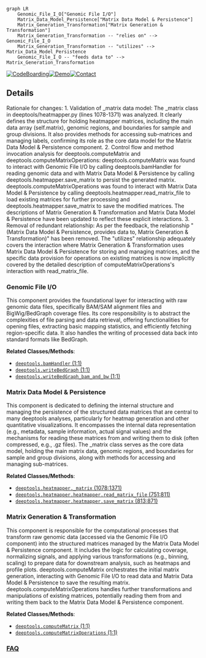 ```mermaid
graph LR
    Genomic_File_I_O["Genomic File I/O"]
    Matrix_Data_Model_Persistence["Matrix Data Model & Persistence"]
    Matrix_Generation_Transformation["Matrix Generation & Transformation"]
    Matrix_Generation_Transformation -- "relies on" --> Genomic_File_I_O
    Matrix_Generation_Transformation -- "utilizes" --> Matrix_Data_Model_Persistence
    Genomic_File_I_O -- "feeds data to" --> Matrix_Generation_Transformation
```

[![CodeBoarding](https://img.shields.io/badge/Generated%20by-CodeBoarding-9cf?style=flat-square)](https://github.com/CodeBoarding/CodeBoarding)[![Demo](https://img.shields.io/badge/Try%20our-Demo-blue?style=flat-square)](https://www.codeboarding.org/demo)[![Contact](https://img.shields.io/badge/Contact%20us%20-%20contact@codeboarding.org-lightgrey?style=flat-square)](mailto:contact@codeboarding.org)

## Details

Rationale for changes: 1. Validation of _matrix data model: The _matrix class in deeptools/heatmapper.py (lines 1078-1371) was analyzed. It clearly defines the structure for holding heatmapper matrices, including the main data array (self.matrix), genomic regions, and boundaries for sample and group divisions. It also provides methods for accessing sub-matrices and managing labels, confirming its role as the core data model for the Matrix Data Model & Persistence component. 2. Control flow and method invocation analysis for deeptools.computeMatrix and deeptools.computeMatrixOperations: deeptools.computeMatrix was found to interact with Genomic File I/O by calling deeptools.bamHandler for reading genomic data and with Matrix Data Model & Persistence by calling deeptools.heatmapper.save_matrix to persist the generated matrix. deeptools.computeMatrixOperations was found to interact with Matrix Data Model & Persistence by calling deeptools.heatmapper.read_matrix_file to load existing matrices for further processing and deeptools.heatmapper.save_matrix to save the modified matrices. The descriptions of Matrix Generation & Transformation and Matrix Data Model & Persistence have been updated to reflect these explicit interactions. 3. Removal of redundant relationship: As per the feedback, the relationship "(Matrix Data Model & Persistence, provides data to, Matrix Generation & Transformation)" has been removed. The "utilizes" relationship adequately covers the interaction where Matrix Generation & Transformation uses Matrix Data Model & Persistence for storing and managing matrices, and the specific data provision for operations on existing matrices is now implicitly covered by the detailed description of computeMatrixOperations's interaction with read_matrix_file.

### Genomic File I/O
This component provides the foundational layer for interacting with raw genomic data files, specifically BAM/SAM alignment files and BigWig/BedGraph coverage files. Its core responsibility is to abstract the complexities of file parsing and data retrieval, offering functionalities for opening files, extracting basic mapping statistics, and efficiently fetching region-specific data. It also handles the writing of processed data back into standard formats like BedGraph.


**Related Classes/Methods**:

- <a href="https://github.com/deeptools/deeptools/blob/master/deeptools/bamHandler.py#L1-L1" target="_blank" rel="noopener noreferrer">`deeptools.bamHandler` (1:1)</a>
- <a href="https://github.com/deeptools/deeptools/blob/master/deeptools/writeBedGraph.py#L1-L1" target="_blank" rel="noopener noreferrer">`deeptools.writeBedGraph` (1:1)</a>
- <a href="https://github.com/deeptools/deeptools/blob/master/deeptools/writeBedGraph_bam_and_bw.py#L1-L1" target="_blank" rel="noopener noreferrer">`deeptools.writeBedGraph_bam_and_bw` (1:1)</a>


### Matrix Data Model & Persistence
This component is dedicated to defining the internal structure and managing the persistence of the structured data matrices that are central to many deeptools analyses, particularly for heatmap generation and other quantitative visualizations. It encompasses the internal data representation (e.g., metadata, sample information, actual signal values) and the mechanisms for reading these matrices from and writing them to disk (often compressed, e.g., .gz files). The _matrix class serves as the core data model, holding the main matrix data, genomic regions, and boundaries for sample and group divisions, along with methods for accessing and managing sub-matrices.


**Related Classes/Methods**:

- <a href="https://github.com/deeptools/deeptools/blob/master/deeptools/heatmapper.py#L1078-L1371" target="_blank" rel="noopener noreferrer">`deeptools.heatmapper._matrix` (1078:1371)</a>
- <a href="https://github.com/deeptools/deeptools/blob/master/deeptools/heatmapper.py#L751-L811" target="_blank" rel="noopener noreferrer">`deeptools.heatmapper.heatmapper.read_matrix_file` (751:811)</a>
- <a href="https://github.com/deeptools/deeptools/blob/master/deeptools/heatmapper.py#L813-L871" target="_blank" rel="noopener noreferrer">`deeptools.heatmapper.heatmapper.save_matrix` (813:871)</a>


### Matrix Generation & Transformation
This component is responsible for the computational processes that transform raw genomic data (accessed via the Genomic File I/O component) into the structured matrices managed by the Matrix Data Model & Persistence component. It includes the logic for calculating coverage, normalizing signals, and applying various transformations (e.g., binning, scaling) to prepare data for downstream analysis, such as heatmaps and profile plots. deeptools.computeMatrix orchestrates the initial matrix generation, interacting with Genomic File I/O to read data and Matrix Data Model & Persistence to save the resulting matrix. deeptools.computeMatrixOperations handles further transformations and manipulations of existing matrices, potentially reading them from and writing them back to the Matrix Data Model & Persistence component.


**Related Classes/Methods**:

- <a href="https://github.com/deeptools/deeptools/blob/master/deeptools/computeMatrix.py#L1-L1" target="_blank" rel="noopener noreferrer">`deeptools.computeMatrix` (1:1)</a>
- <a href="https://github.com/deeptools/deeptools/blob/master/deeptools/computeMatrixOperations.py#L1-L1" target="_blank" rel="noopener noreferrer">`deeptools.computeMatrixOperations` (1:1)</a>




### [FAQ](https://github.com/CodeBoarding/GeneratedOnBoardings/tree/main?tab=readme-ov-file#faq)